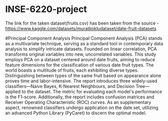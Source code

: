 # INSE-6220-project
The link for the taken dataset(fruits.csv) has been taken from the source -https://www.kaggle.com/datasets/muratkokludataset/date-fruit-datasets

#Principal Component Analysis
Principal Component Analysis (PCA) stands as a multivariate technique, serving as a standard tool in contemporary data analysis to simplify intricate datasets. Founded on linear correlation, PCA transforms original variables into new, uncorrelated variables. This study employs PCA on a dataset centered around date fruits, aiming to reduce feature dimensions for the classification of various date fruit types. The world boasts a multitude of fruits, each exhibiting diverse types. Distinguishing between types of the same fruit based on appearance alone proves time and labor-intensive. The report introduces three widely-used classifiers—Naive Bayes, K-Nearest Neighbours, and Decision Tree—applied to the dataset. The metric for evaluating each model's performance is the F1-score. Additionally, the report includes confusion matrices and Receiver Operating Characteristic (ROC) curves. As an supplementary aspect, renowned classifiers undergo application on the date set, utilizing an advanced Python Library (PyCaret) to discern the optimal model.
